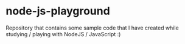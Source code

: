 # node-js-playground

Repository that contains some sample code that I have created while studying / playing with NodeJS / JavaScript :) 
